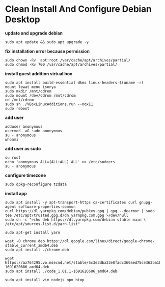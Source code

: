 # Clean Install And Configure Debian Desktop

**update and upgrade debian**
```
sudo apt update && sudo apt upgrade -y
```

**fix installation error because permission**
```
sudo chown -Rv _apt:root /var/cache/apt/archives/partial/
sudo chmod -Rv 700 /var/cache/apt/archives/partial/
```

**install guest addition virtual box**
```
sudo apt install build-essential dkms linux-headers-$(uname -r)
mount lewat menu isonya
sudo mkdir /mnt/cdrom
sudo mount /dev/cdrom /mnt/cdrom
cd /mnt/cdrom
sudo sh ./VBoxLinuxAdditions.run --nox11
sudo reboot
```

**add user**
```
adduser anonymous
usermod -aG sudo anonymous
su - anonymous
whoami
```

**add user as sudo**
```
su root
echo 'anonymous ALL=(ALL:ALL) ALL' >> /etc/sudoers
su - anonymous
```

**configure timezone**
```
sudo dpkg-reconfigure tzdata
```

**install app**
```
sudo apt install -y apt-transport-https ca-certificates curl gnupg-agent software-properties-common
curl https://dl.yarnpkg.com/debian/pubkey.gpg | gpg --dearmor | sudo tee /etc/apt/trusted.gpg.d/dn.yarnpkg.com.gpg >/dev/null
sudo sh -c "echo deb https://dl.yarnpkg.com/debian stable main \
/etc/apt/sources.list.d/yarn.list"

sudo apt-get install yarn

wget -O chrome.deb https://dl.google.com/linux/direct/google-chrome-stable_current_amd64.deb
sudo apt install ./chrome.deb

wget https://az764295.vo.msecnd.net/stable/6c3e3dba23e8fadc360aed75ce363ba185c49794/code_1.81.1-1691620686_amd64.deb
sudo apt install ./code_1.81.1-1691620686_amd64.deb

sudo apt install vim nodejs npm htop
```
